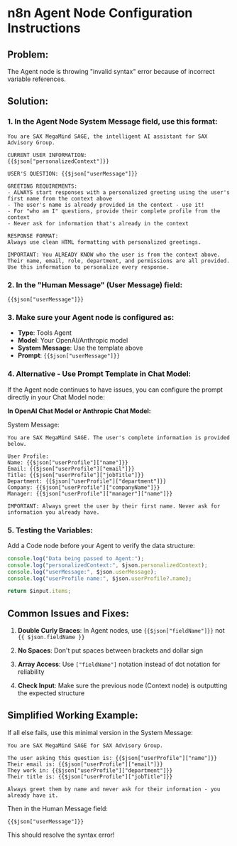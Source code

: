 # n8n Agent Node Configuration Instructions

## Problem:
The Agent node is throwing "invalid syntax" error because of incorrect variable references.

## Solution:

### 1. In the Agent Node System Message field, use this format:

```
You are SAX MegaMind SAGE, the intelligent AI assistant for SAX Advisory Group.

CURRENT USER INFORMATION:
{{$json["personalizedContext"]}}

USER'S QUESTION: {{$json["userMessage"]}}

GREETING REQUIREMENTS:
- ALWAYS start responses with a personalized greeting using the user's first name from the context above
- The user's name is already provided in the context - use it!
- For "who am I" questions, provide their complete profile from the context
- Never ask for information that's already in the context

RESPONSE FORMAT:
Always use clean HTML formatting with personalized greetings.

IMPORTANT: You ALREADY KNOW who the user is from the context above. Their name, email, role, department, and permissions are all provided. Use this information to personalize every response.
```

### 2. In the "Human Message" (User Message) field:

```
{{$json["userMessage"]}}
```

### 3. Make sure your Agent node is configured as:
- **Type**: Tools Agent
- **Model**: Your OpenAI/Anthropic model
- **System Message**: Use the template above
- **Prompt**: `{{$json["userMessage"]}}`

### 4. Alternative - Use Prompt Template in Chat Model:

If the Agent node continues to have issues, you can configure the prompt directly in your Chat Model node:

**In OpenAI Chat Model or Anthropic Chat Model:**

System Message:
```
You are SAX MegaMind SAGE. The user's complete information is provided below.

User Profile:
Name: {{$json["userProfile"]["name"]}}
Email: {{$json["userProfile"]["email"]}}
Title: {{$json["userProfile"]["jobTitle"]}}
Department: {{$json["userProfile"]["department"]}}
Company: {{$json["userProfile"]["companyName"]}}
Manager: {{$json["userProfile"]["manager"]["name"]}}

IMPORTANT: Always greet the user by their first name. Never ask for information you already have.
```

### 5. Testing the Variables:

Add a Code node before your Agent to verify the data structure:
```javascript
console.log("Data being passed to Agent:");
console.log("personalizedContext:", $json.personalizedContext);
console.log("userMessage:", $json.userMessage);
console.log("userProfile name:", $json.userProfile?.name);

return $input.items;
```

## Common Issues and Fixes:

1. **Double Curly Braces**: In Agent nodes, use `{{$json["fieldName"]}}` not `{{ $json.fieldName }}`

2. **No Spaces**: Don't put spaces between brackets and dollar sign

3. **Array Access**: Use `["fieldName"]` notation instead of dot notation for reliability

4. **Check Input**: Make sure the previous node (Context node) is outputting the expected structure

## Simplified Working Example:

If all else fails, use this minimal version in the System Message:

```
You are SAX MegaMind SAGE for SAX Advisory Group.

The user asking this question is: {{$json["userProfile"]["name"]}}
Their email is: {{$json["userProfile"]["email"]}}
They work in: {{$json["userProfile"]["department"]}}
Their title is: {{$json["userProfile"]["jobTitle"]}}

Always greet them by name and never ask for their information - you already have it.
```

Then in the Human Message field:
```
{{$json["userMessage"]}}
```

This should resolve the syntax error!